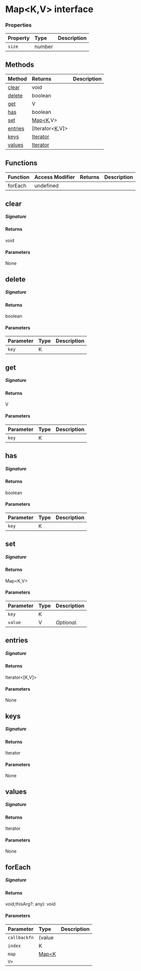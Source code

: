 # Map<K,V> interface










### Properties

| Property	   | Type	| Description|
|:-------------|:-------|:-----------|
|`size`      | number |  |




## Methods

| Method	   |  Returns	| Description|
|:-------------|:-------|:-----------|
|[clear](#clear~29983)      | void |  |
|[delete](#delete~81670)      | boolean |  |
|[get](#get~21662)      | V |  |
|[has](#has~95835)      | boolean |  |
|[set](#set~78242)      | [Map<K](Map.md),V> |  |
|[entries](#entries~91137)      | [Iterator<[K](Iterator.md),V]> |  |
|[keys](#keys~60893)      | [Iterator<K>](Iterator.md) |  |
|[values](#values~88034)      | [Iterator<V>](Iterator.md) |  |



## Functions

| Function	   | Access Modifier | Returns	| Description|
|:-------------|:----|:-------|:-----------|
|forEach      | undefined | |  |


## clear



##### Signature

#### Returns
void

#### Parameters
None


## delete



##### Signature

#### Returns
boolean

#### Parameters


| Parameter	   | Type    | Description |
|:-------------|:---------------|:------------|
| `key`    | K |  |


## get



##### Signature

#### Returns
V

#### Parameters


| Parameter	   | Type    | Description |
|:-------------|:---------------|:------------|
| `key`    | K |  |


## has



##### Signature

#### Returns
boolean

#### Parameters


| Parameter	   | Type    | Description |
|:-------------|:---------------|:------------|
| `key`    | K |  |


## set



##### Signature

#### Returns
Map<K,V>

#### Parameters


| Parameter	   | Type    | Description |
|:-------------|:---------------|:------------|
| `key`    | K |  |
| `value`    | V | _Optional._ |


## entries



##### Signature

#### Returns
Iterator<[K,V]>

#### Parameters
None


## keys



##### Signature

#### Returns
Iterator<K>

#### Parameters
None


## values



##### Signature

#### Returns
Iterator<V>

#### Parameters
None


## forEach



##### Signature

#### Returns
void,thisArg?: any): void

#### Parameters


| Parameter	   | Type    | Description |
|:-------------|:---------------|:------------|
| `callbackfn`    | (value |  |
| `index`    | K |  |
| `map`    | [Map<K](Map.md) |  |
| `V>`    |  |  |

